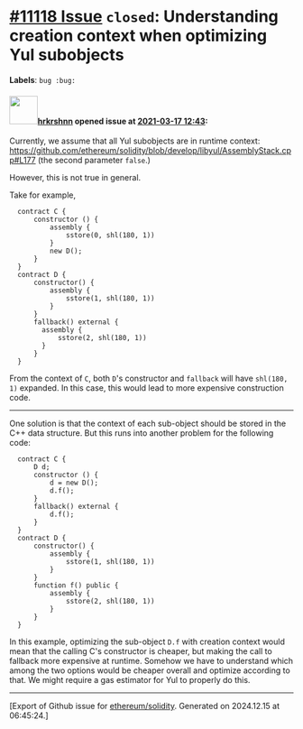 # [\#11118 Issue](https://github.com/ethereum/solidity/issues/11118) `closed`: Understanding creation context when optimizing Yul subobjects
**Labels**: `bug :bug:`


#### <img src="https://avatars.githubusercontent.com/u/13174375?u=52d702cb6bec53b561afa293cf9cd53ef7a63924&v=4" width="50">[hrkrshnn](https://github.com/hrkrshnn) opened issue at [2021-03-17 12:43](https://github.com/ethereum/solidity/issues/11118):

Currently, we assume that all Yul subobjects are in runtime context: https://github.com/ethereum/solidity/blob/develop/libyul/AssemblyStack.cpp#L177 (the second parameter `false`.)

However, this is not true in general.

Take for example, 

```
  contract C {
	  constructor () {
		  assembly {
			  sstore(0, shl(180, 1))
		  }
		  new D();
	  }
  }
  contract D {
	  constructor() {
		  assembly {
			  sstore(1, shl(180, 1))
		  }
	  }
	  fallback() external {
		assembly {
			sstore(2, shl(180, 1))
		}
	  }
  }
```


From the context of `C`, both `D`'s constructor and `fallback` will have `shl(180, 1)` expanded. In this case, this would lead to more expensive construction code.

-----

One solution is that the context of each sub-object should be stored in the C++ data structure. But this runs into another problem for the following code:

```
  contract C {
	  D d;
	  constructor () {
		  d = new D();
		  d.f();
	  }
	  fallback() external {
		  d.f();
	  }
  }
  contract D {
	  constructor() {
		  assembly {
			  sstore(1, shl(180, 1))
		  }
	  }
	  function f() public {
		  assembly {
			  sstore(2, shl(180, 1))
		  }
	  }
  }
```

In this example, optimizing the sub-object `D.f` with creation context would mean that the calling C's constructor is cheaper, but making the call to fallback more expensive at runtime.  Somehow we have to understand which among the two options would be cheaper overall and optimize according to that. We might require a gas estimator for Yul to properly do this.






-------------------------------------------------------------------------------



[Export of Github issue for [ethereum/solidity](https://github.com/ethereum/solidity). Generated on 2024.12.15 at 06:45:24.]
